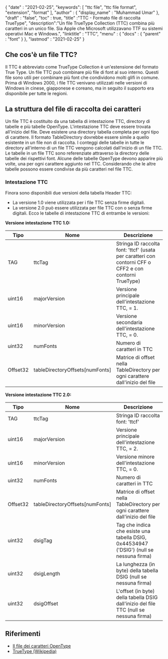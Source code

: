 {
  "date" : "2021-02-25",
  "keywords": [ "ttc file", "ttc file format", "extension", "format" ],
  "author" : {
    "display_name" : "Muhammad Umar"
},
  "draft" : "false",
  "toc" : true,
  "title" :"TTC - Formato file di raccolta TrueType",
  "description":"Un file TrueType Collection (TTC) combina più caratteri in un unico file. Sia Apple che Microsoft utilizzavano TTF su sistemi operativi Mac e Windows.",
  "linktitle" : "TTC",
  "menu" : {
    "docs" : {
      "parent" : "font"
}
},
  "lastmod" : "2021-02-25"
}

## Che cos'è un file TTC?
Il TTC è abbreviato come TrueType Collection è un'estensione del formato True Type. Un file TTC può combinare più file di font al suo interno. Questi file sono utili per combinare più font che condividono molti glifi in comune. Prima di Windows 2000, i file TTC venivano utilizzati nelle versioni di Windows in cinese, giapponese e coreano, ma in seguito il supporto era disponibile per tutte le regioni.


## La struttura del file di raccolta dei caratteri
Un file TTC è costituito da una tabella di intestazione TTC, directory di tabelle e più tabelle OpenType. L'intestazione TTC deve essere trovata all'inizio del file. Deve esistere una directory tabella completa per ogni tipo di carattere. Il formato TableDirectory dovrebbe essere simile a quello esistente in un file non di raccolta. I conteggi delle tabelle in tutte le directory all'interno di un file TTC vengono calcolati dall'inizio di un file TTC.
Le tabelle in un file TTC sono referenziate attraverso la directory delle tabelle dei rispettivi font. Alcune delle tabelle OpenType devono apparire più volte, una per ogni carattere aggiunto nel TTC. Considerando che le altre tabelle possono essere condivise da più caratteri nel file TTC.

### Intestazione TTC
Finora sono disponibili due versioni della tabella Header TTC:
- La versione 1.0 viene utilizzata per i file TTC senza firme digitali.
- La versione 2.0 può essere utilizzata per file TTC con o senza firme digitali.
Ecco le tabelle di intestazione TTC di entrambe le versioni:

**Versione intestazione TTC 1.0:**

|Tipo|Nome|Descrizione|
---|---|---|
|TAG|ttcTag|Stringa ID raccolta font: 'ttcf' (usata per caratteri con contorni CFF o CFF2 e con contorni TrueType)|
|uint16|majorVersion|Versione principale dell'intestazione TTC, = 1.|
|uint16|minorVersion|Versione secondaria dell'intestazione TTC, = 0.|
|uint32|numFonts|Numero di caratteri in TTC|
|Offset32|tableDirectoryOffsets[numFonts]|Matrice di offset nella TableDirectory per ogni carattere dall'inizio del file|

**Versione intestazione TTC 2.0:**

|Tipo|Nome|Descrizione|
---|---|---|
|TAG|ttcTag |Stringa ID raccolta font: 'ttcf'|
|uint16| majorVersion |Versione principale dell'intestazione TTC, = 2.|
|uint16| minorVersion |Versione minore dell'intestazione TTC, = 0.|
|uint32| numFonts |Numero di caratteri in TTC|
|Offset32| tableDirectoryOffsets[numFonts] |Matrice di offset nella TableDirectory per ogni carattere dall'inizio del file|
|uint32| dsigTag |Tag che indica che esiste una tabella DSIG, 0x44534947 ('DSIG') (null se nessuna firma)|
|uint32| dsigLength |La lunghezza (in byte) della tabella DSIG (null se nessuna firma)|
|uint32| dsigOffset |L'offset (in byte) della tabella DSIG dall'inizio del file TTC (null se nessuna firma)|

## Riferimenti
* [Il file dei caratteri OpenType](https://learn.microsoft.com/en-us/typography/opentype/spec/otff)
* [TrueType (Wikipedia)](https://en.wikipedia.org/wiki/TrueType)

